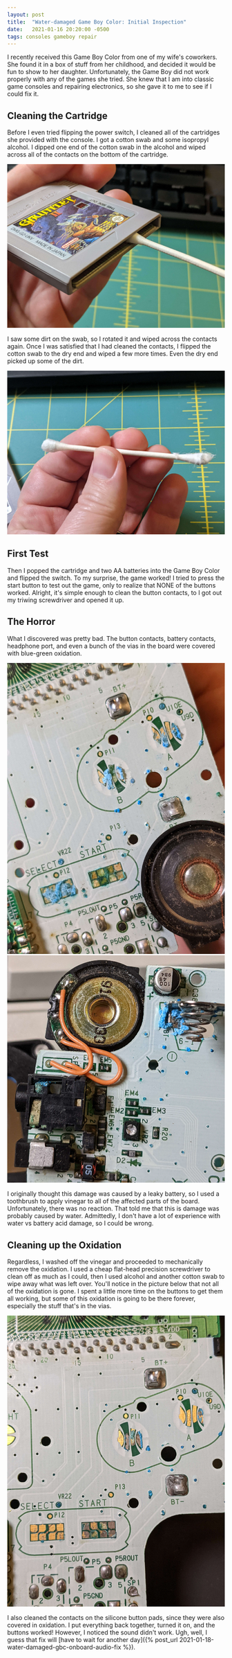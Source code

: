 ```yaml
---
layout: post
title:  "Water-damaged Game Boy Color: Initial Inspection"
date:   2021-01-16 20:20:00 -0500
tags: consoles gameboy repair
---
```


I recently received this Game Boy Color from one of my wife's coworkers.  She found it in a box of stuff from her childhood, and decided it would be fun to show to her daughter.  Unfortunately, the Game Boy did not work properly with any of the games she tried.  She knew that I am into classic game consoles and repairing electronics, so she gave it to me to see if I could fix it.

## Cleaning the Cartridge

Before I even tried flipping the power switch, I cleaned all of the cartridges she provided with the console.  I got a cotton swab and some isopropyl alcohol.  I dipped one end of the cotton swab in the alcohol and wiped across all of the contacts on the bottom of the cartridge.

![cart with swab](/assets/img/cleaning-gameboy-cartridge.jpg)

I saw some dirt on the swab, so I rotated it and wiped across the contacts again.  Once I was satisfied that I had cleaned the contacts, I flipped the cotton swab to the dry end and wiped a few more times.  Even the dry end picked up some of the dirt.

![cotton swab after cleaning](/assets/img/cleaning-gameboy-cartridge3.jpg)

## First Test

Then I popped the cartridge and two AA batteries into the Game Boy Color and flipped the switch.  To my surprise, the game worked!  I tried to press the start button to test out the game, only to realize that NONE of the buttons worked.  Alright, it's simple enough to clean the button contacts, to I got out my triwing screwdriver and opened it up.

## The Horror

What I discovered was pretty bad.  The button contacts, battery contacts, headphone port, and even a bunch of the vias in the board were covered with blue-green oxidation.

![button contacts damage](/assets/img/water-damaged-gbc-buttons-before.jpg)
![battery and headphone port damage](/assets/img/water-damaged-gbc-headphone-battery-before.jpg)

I originally thought this damage was caused by a leaky battery, so I used a toothbrush to apply vinegar to all of the affected parts of the board.  Unfortunately, there was no reaction.  That told me that this is damage was probably caused by water.  Admittedly, I don't have a lot of experience with water vs battery acid damage, so I could be wrong.

## Cleaning up the Oxidation

Regardless, I washed off the vinegar and proceeded to mechanically remove the oxidation.  I used a cheap flat-head precision screwdriver to clean off as much as I could, then I used alcohol and another cotton swab to wipe away what was left over.  You'll notice in the picture below that not all of the oxidation is gone.  I spent a little more time on the buttons to get them all working, but some of this oxidation is going to be there forever, especially the stuff that's in the vias.

![buttons after cleanup](/assets/img/water-damaged-gbc-buttons-after.jpg)

I also cleaned the contacts on the silicone button pads, since they were also covered in oxidation.  I put everything back together, turned it on, and the buttons worked!  However, I noticed the sound didn't work.  Ugh, well, I guess that fix will [have to wait for another day]({% post_url 2021-01-18-water-damaged-gbc-onboard-audio-fix %}).